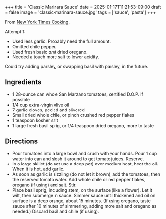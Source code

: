 +++
title = 'Classic Marinara Sauce'
date = 2025-01-17T11:21:53-09:00
draft = false
image = 'classic-marinara-sauce.jpg'
tags = ['sauce', 'pasta']
+++

From [New York Times Cooking](https://cooking.nytimes.com/recipes/1015987-classic-marinara-sauce).

Attempt 1:
* Used less garlic. Probably need the full amount.
* Omitted chile pepper.
* Used fresh basic _and_ dried oregano.
* Needed a touch more salt to lower acidity.

Could try adding parsley, or swapping basil with parsley, in the future. 

## Ingredients

* 1 28-ounce can whole San Marzano tomatoes, certified D.O.P. if possible
* 1/4 cup extra-virgin olive oil
* 7 garlic cloves, peeled and slivered
* Small dried whole chile, or pinch crushed red pepper flakes
* 1 teaspoon kosher salt
* 1 large fresh basil sprig, or 1/4 teaspoon dried oregano, more to taste

## Directions

* Pour tomatoes into a large bowl and crush with your hands. Pour 1 cup water into can and slosh it around to get tomato juices. Reserve.
* In a large skillet (do not use a deep pot) over medium heat, heat the oil. When it is hot, add garlic.
* As soon as garlic is sizzling (do not let it brown), add the tomatoes, then the reserved tomato water. Add whole chile or red pepper flakes, oregano (if using) and salt. Stir.
* Place basil sprig, including stem, on the surface (like a flower). Let it wilt, then submerge in sauce. Simmer sauce until thickened and oil on surface is a deep orange, about 15 minutes. (If using oregano, taste sauce after 10 minutes of simmering, adding more salt and oregano as needed.) Discard basil and chile (if using).
